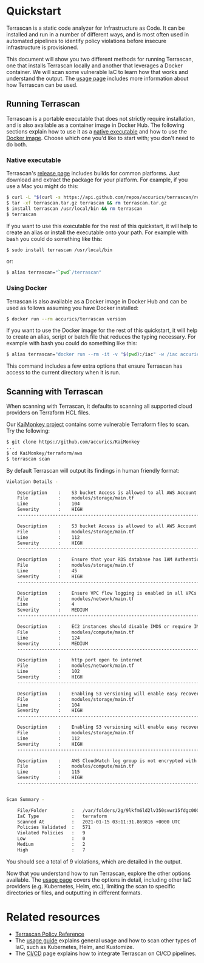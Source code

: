 # Quickstart
Terrascan is a static code analyzer for Infrastructure as Code. It can be installed and run in a number of different ways, and is most often used in automated pipelines to identify policy violations before insecure infrastructure is provisioned.

This document will show you two different methods for running Terrascan, one that installs Terrascan locally and another that leverages a Docker container.  We will scan some vulnerable IaC to learn how that works and understand the output.  The [usage page](./usage.md) includes more information about how Terrascan can be used.

## Running Terrascan

Terrascan is a portable executable that does not strictly require installation, and is also available as a container image in Docker Hub.  The following sections explain how to use it as a [native executable](#native-executable) and how to use the [Docker image](#using-docker).  Choose which one you'd like to start with; you don't need to do both.

### Native executable
Terrascan's [release page](https://github.com/accurics/terrascan/releases) includes builds for common platforms.  Just download and extract the package for your platform.  For example, if you use a Mac you might do this:

``` Bash
$ curl -L "$(curl -s https://api.github.com/repos/accurics/terrascan/releases/latest | grep -o -E "https://.+?_Darwin_x86_64.tar.gz")" > terrascan.tar.gz
$ tar -xf terrascan.tar.gz terrascan && rm terrascan.tar.gz
$ install terrascan /usr/local/bin && rm terrascan
$ terrascan
```

If you want to use this executable for the rest of this quickstart, it will help to create an alias or install the executable onto your path. For example with bash you could do something like this:

``` Bash
$ sudo install terrascan /usr/local/bin
```

or:

``` Bash
$ alias terrascan="`pwd`/terrascan"
```

### Using Docker
Terrascan is also available as a Docker image in Docker Hub and can be used as follows assuming you have Docker installed:

``` Bash
$ docker run --rm accurics/terrascan version
```

If you want to use the Docker image for the rest of this quickstart, it will help to create an alias, script or batch file that reduces the typing necessary.  For example with bash you could do something like this:

``` Bash
$ alias terrascan="docker run --rm -it -v "$(pwd):/iac" -w /iac accurics/terrascan"
```

This command includes a few extra options that ensure Terrascan has access to the current directory when it is run.

## Scanning with Terrascan

When scanning with Terrascan, it defaults to scanning all supported cloud providers on Terraform HCL files.

Our [KaiMonkey project](https://github.com/accurics/KaiMonkey) contains some vulnerable Terraform files to scan. Try the following:

``` Bash
$ git clone https://github.com/accurics/KaiMonkey
...
$ cd KaiMonkey/terraform/aws
$ terrascan scan
```

By default Terrascan will output its findings in human friendly format:

``` sh
Violation Details -

	Description    :	S3 bucket Access is allowed to all AWS Account Users.
	File           :	modules/storage/main.tf
	Line           :	104
	Severity       :	HIGH
	-----------------------------------------------------------------------

	Description    :	S3 bucket Access is allowed to all AWS Account Users.
	File           :	modules/storage/main.tf
	Line           :	112
	Severity       :	HIGH
	-----------------------------------------------------------------------

	Description    :	Ensure that your RDS database has IAM Authentication enabled.
	File           :	modules/storage/main.tf
	Line           :	45
	Severity       :	HIGH
	-----------------------------------------------------------------------

	Description    :	Ensure VPC flow logging is enabled in all VPCs
	File           :	modules/network/main.tf
	Line           :	4
	Severity       :	MEDIUM
	-----------------------------------------------------------------------

	Description    :	EC2 instances should disable IMDS or require IMDSv2
	File           :	modules/compute/main.tf
	Line           :	124
	Severity       :	MEDIUM
	-----------------------------------------------------------------------

	Description    :	http port open to internet
	File           :	modules/network/main.tf
	Line           :	102
	Severity       :	HIGH
	-----------------------------------------------------------------------

	Description    :	Enabling S3 versioning will enable easy recovery from both unintended user actions, like deletes and overwrites
	File           :	modules/storage/main.tf
	Line           :	104
	Severity       :	HIGH
	-----------------------------------------------------------------------

	Description    :	Enabling S3 versioning will enable easy recovery from both unintended user actions, like deletes and overwrites
	File           :	modules/storage/main.tf
	Line           :	112
	Severity       :	HIGH
	-----------------------------------------------------------------------

	Description    :	AWS CloudWatch log group is not encrypted with a KMS CMK
	File           :	modules/compute/main.tf
	Line           :	115
	Severity       :	HIGH
	-----------------------------------------------------------------------


Scan Summary -

	File/Folder         :	/var/folders/2g/9lkfm6ld2lv350svwr15fdgc0000gn/T/x9wqg4/terraform/aws
	IaC Type            :	terraform
	Scanned At          :	2021-01-15 03:11:31.869816 +0000 UTC
	Policies Validated  :	571
	Violated Policies   :	9
	Low                 :	0
	Medium              :	2
	High                :	7
```

You should see a total of 9 violations, which are detailed in the output.

Now that you understand how to run Terrascan, explore the other options available.  The [usage page](./usage.md) covers the options in detail, including other IaC providers (e.g. Kubernetes, Helm, etc.), limiting the scan to specific directories or files, and outputting in different formats.

# Related resources

* [Terrascan Policy Reference](../policies.md)
* The [usage guide](./usage.md) explains general usage and how to scan other types of IaC, such as Kubernetes, Helm, and Kustomize.
* The [CI/CD](../cicd.md) page explains how to integrate Terrascan on CI/CD pipelines.
